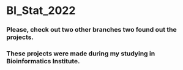 # BI_Stat_2022
### Please, check out two other branches two found out the projects.
### These projects were made during my studying in Bioinformatics Institute. 

